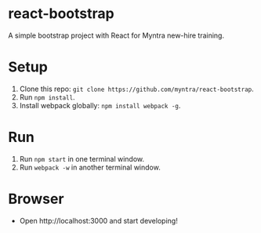 # react-bootstrap
A simple bootstrap project with React for Myntra new-hire training.

# Setup

1. Clone this repo: `git clone https://github.com/myntra/react-bootstrap`.
2. Run `npm install`.
3. Install webpack globally: `npm install webpack -g`.

# Run

1. Run `npm start` in one terminal window.
2. Run `webpack -w` in another terminal window.

# Browser

- Open http://localhost:3000 and start developing!
